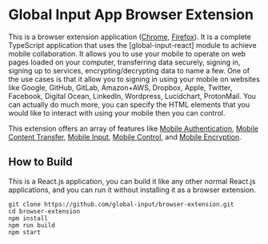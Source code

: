 # Global Input App Browser Extension
This is a browser extension application ([Chrome](https://chrome.google.com/webstore/detail/global-input-app/hcklienddlealndjnakkagefaelhnjkp?hl=en), [Firefox](https://addons.mozilla.org/en-GB/firefox/addon/global-input-app/)). It is a complete TypeScript application that uses the [global-input-react] module to achieve mobile collaboration. It allows you to use your mobile to operate on web pages loaded on your computer, transferring data securely, signing in, signing up to services, encrypting/decrypting data to name a few. One of the use cases is that it allow you to signing in using your mobile on websites like Google, GitHub, GitLab, Amazon+AWS, Dropbox, Apple, Twitter, Facebook, Digital Ocean, LinkedIn, Wordpress, Lucidchart, ProtonMail. You can actually do much more, you can specify the HTML elements that you would like to interact with using your mobile then you can control.



 This extension offers an array of features like [Mobile Authentication](https://globalinput.co.uk/global-input-app/mobile-authentication), [Mobile Content Transfer](https://globalinput.co.uk/global-input-app/mobile-content-transfer), [Mobile Input](https://globalinput.co.uk/global-input-app/mobile-input-control), [Mobile Control](https://globalinput.co.uk/global-input-app/mobile-input-control), and [Mobile Encryption](https://globalinput.co.uk/global-input-app/mobile-content-encryption).

## How to Build

This is a React.js application, you can build it like any other normal React.js applications, and you can run it without installing it as a browser extension.

```
git clone https://github.com/global-input/browser-extension.git
cd browser-extension
npm install
npm run build
npm start
```
